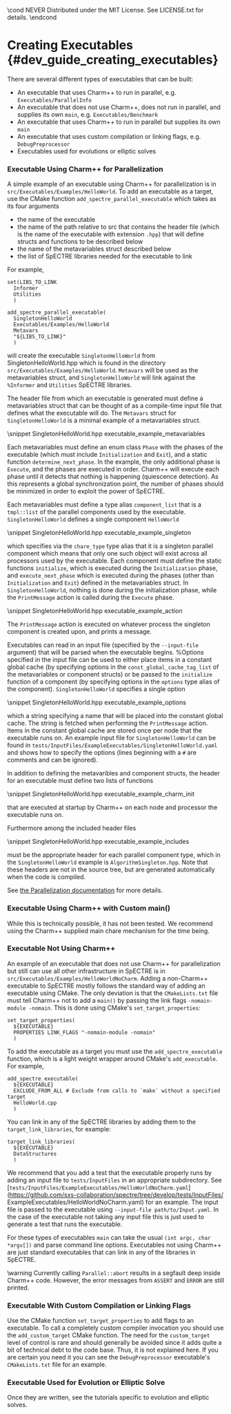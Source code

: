 \cond NEVER
Distributed under the MIT License.
See LICENSE.txt for details.
\endcond
# Creating Executables {#dev_guide_creating_executables}

There are several different types of executables that can be built:
- An executable that uses Charm++ to run in parallel,
  e.g. `Executables/ParallelInfo`
- An executable that does not use Charm++, does not run in parallel, and
  supplies its own `main`, e.g. `Executables/Benchmark`
- An executable that uses Charm++ to run in parallel but supplies its own `main`
- An executable that uses custom compilation or linking flags,
  e.g. `DebugPreprocessor`
- Executables used for evolutions or elliptic solves

### Executable Using Charm++ for Parallelization

A simple example of an executable using Charm++ for parallelization is in
`src/Executables/Examples/HelloWorld`. To add an executable as a target, use
the CMake function `add_spectre_parallel_executable` which takes as its four
arguments
- the name of the executable
- the name of the path relative to src that contains the header file (which is
  the name of the executable with extension `.hpp`) that will define structs and
  functions to be described below
- the name of the metavariables struct described below
- the list of SpECTRE libraries needed for the executable to link

For example,

```
set(LIBS_TO_LINK
  Informer
  Utilities
  )

add_spectre_parallel_executable(
  SingletonHelloWorld
  Executables/Examples/HelloWorld
  Metavars
  "${LIBS_TO_LINK}"
  )
```
will create the executable `SingletonHelloWorld` from
SingletonHelloWorld.hpp which is found in the directory
`src/Executables/Examples/HelloWorld`.  `Metavars` will be used as the
metavariables struct, and `SingletonHelloWorld` will link against the
`%Informer` and `Utilities` SpECTRE libraries.

The header file from which an executable is generated must define a
metavariables struct that can be thought of as a compile-time input file that
defines what the executable will do.  The `Metavars` struct for
`SingletonHelloWorld` is a minimal example of a metavariables struct.

\snippet SingletonHelloWorld.hpp executable_example_metavariables

Each metavariables must define an enum class `Phase` with the phases of the
executable (which must include `Initialization` and `Exit`), and a static
function `determine_next_phase`.  In the example, the only additional phase is
`Execute`, and the phases are executed in order.  Charm++ will execute each
phase until it detects that nothing is happening (quiescence detection).  As
this represents a global synchronization point, the number of phases should be
minimized in order to exploit the power of SpECTRE.

Each metavariables must define a type alias `component_list` that is a
`tmpl::list` of the parallel components used by the executable.
`SingletonHelloWorld` defines a single component `HelloWorld`

\snippet SingletonHelloWorld.hpp executable_example_singleton

which specifies via the `chare_type` type alias that it is a singleton parallel
component which means that only one such object will exist across all processors
used by the executable.  Each component must define the static functions
`initialize`, which is executed during the `Initialization` phase, and
`execute_next_phase` which is executed during the phases (other than
`Initialization` and `Exit`) defined in the metavariables struct.  In
`SingletonHelloWorld`, nothing is done during the initialization phase, while
the `PrintMessage` action is called during the `Execute` phase.

\snippet  SingletonHelloWorld.hpp executable_example_action

The `PrintMessage` action is executed on whatever process the singleton
component is created upon, and prints a message.

Executables can read in an input file (specified by the `--input-file` argument)
that will be parsed when the executable begins.  %Options specified in the input
file can be used to either place items in a constant global cache (by specifying
options in the `const_global_cache_tag_list` of the metavariables or component
structs) or be passed to the `initialize` function of a component (by specifying
options in the `options` type alias of the component).  `SingletonHelloWorld`
specifies a single option

\snippet SingletonHelloWorld.hpp executable_example_options

which a string specifying a name that will be placed into the constant global
cache.  The string is fetched when performing the `PrintMessage` action. Items
in the constant global cache are stored once per node that the executable runs
on. An example input file for `SingletonHelloWorld` can be found in
`tests/InputFiles/ExampleExecutables/SingletonHelloWorld.yaml` and shows how to
specify the options (lines beginning with a `#` are comments and can be
ignored).

In addition to defining the metavaribles and component structs, the header for
an executable must define two lists of functions

\snippet  SingletonHelloWorld.hpp executable_example_charm_init

that are executed at startup by Charm++ on each node and processor the
executable runs on.

Furthermore among the included header files

\snippet  SingletonHelloWorld.hpp executable_example_includes

must be the appropriate header for each parallel component type, which in the
`SingletonHelloWorld` example is `AlgorithmSingleton.hpp`.  Note that
these headers are not in the source tree, but are generated automatically when
the code is compiled.

See [the Parallelization documentation](group__ParallelGroup.html#details)
for more details.

### Executable Using Charm++ with Custom main()

While this is technically possible, it has not been tested. We recommend using
the Charm++ supplied main chare mechanism for the time being.

### Executable Not Using Charm++

An example of an executable that does not use Charm++ for parallelization but
still can use all other infrastructure in SpECTRE is in
`src/Executables/Examples/HelloWorldNoCharm`. Adding a non-Charm++ executable to
SpECTRE mostly follows the standard way of adding an executable using CMake. The
only deviation is that the `CMakeLists.txt` file must tell Charm++ not to add a
`main()` by passing the link flags `-nomain-module -nomain`. This is done using
CMake's `set_target_properties`:

```
set_target_properties(
  ${EXECUTABLE}
  PROPERTIES LINK_FLAGS "-nomain-module -nomain"
  )
```

To add the executable as a target you must use the `add_spectre_executable`
function, which is a light weight wrapper around CMake's `add_executable`.
For example,

```
add_spectre_executable(
  ${EXECUTABLE}
  EXCLUDE_FROM_ALL # Exclude from calls to `make` without a specified target
  HelloWorld.cpp
  )
```

You can link in any of the SpECTRE libraries by adding them to the
`target_link_libraries`, for example:

```
target_link_libraries(
  ${EXECUTABLE}
  DataStructures
  )
```

We recommend that you add a test that the executable properly runs by adding an
input file to `tests/InputFiles` in an appropriate subdirectory. See
[`tests/InputFiles/ExampleExecutables/HelloWorldNoCharm.yaml`]
(https://github.com/sxs-collaboration/spectre/tree/develop/tests/InputFiles/
ExampleExecutables/HelloWorldNoCharm.yaml)
for an example.
The input file is passed to the executable using `--input-file
path/to/Input.yaml`. In the case of the executable not taking any input file
this is just used to generate a test that runs the executable.

For these types of executables `main` can take the usual `(int argc, char
*argv[])` and parse command line options. Executables not using Charm++ are just
standard executables that can link in any of the libraries in SpECTRE.

\warning
Currently calling `Parallel::abort` results in a segfault deep inside Charm++
code. However, the error messages from `ASSERT` and `ERROR` are still printed.

### Executable With Custom Compilation or Linking Flags

Use the CMake function `set_target_properties` to add flags to an executable. To
call a completely custom compiler invocation you should use the
`add_custom_target` CMake function. The need for the `custom_target` level of
control is rare and should generally be avoided since it adds quite a bit of
technical debt to the code base. Thus, it is not explained here. If you are
certain you need it you can see the `DebugPreprocessor` executable's
`CMakeLists.txt` file for an example.

### Executable Used for Evolution or Elliptic Solve

Once they are written, see the tutorials specific to evolution and elliptic
solves.
